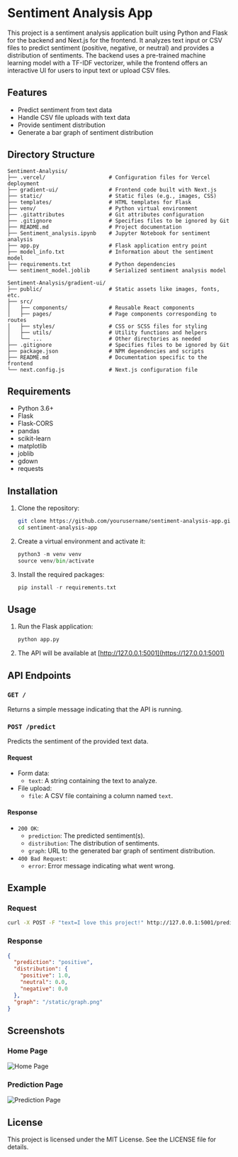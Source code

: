
# Sentiment Analysis App

This project is a sentiment analysis application built using Python and Flask for the backend and Next.js for the frontend. It analyzes text input or CSV files to predict sentiment (positive, negative, or neutral) and provides a distribution of sentiments. The backend uses a pre-trained machine learning model with a TF-IDF vectorizer, while the frontend offers an interactive UI for users to input text or upload CSV files.

## Features

- Predict sentiment from text data
- Handle CSV file uploads with text data
- Provide sentiment distribution
- Generate a bar graph of sentiment distribution

## Directory Structure
```
Sentiment-Analysis/
├── .vercel/                    # Configuration files for Vercel deployment
├── gradient-ui/                # Frontend code built with Next.js
├── static/                     # Static files (e.g., images, CSS)
├── templates/                  # HTML templates for Flask
├── venv/                       # Python virtual environment
├── .gitattributes              # Git attributes configuration
├── .gitignore                  # Specifies files to be ignored by Git
├── README.md                   # Project documentation
├── Sentiment_analysis.ipynb    # Jupyter Notebook for sentiment analysis
├── app.py                      # Flask application entry point
├── model_info.txt              # Information about the sentiment model
├── requirements.txt            # Python dependencies
└── sentiment_model.joblib      # Serialized sentiment analysis model
```

```
Sentiment-Analysis/gradient-ui/
├── public/                     # Static assets like images, fonts, etc.
├── src/
│   ├── components/             # Reusable React components
│   ├── pages/                  # Page components corresponding to routes
│   ├── styles/                 # CSS or SCSS files for styling
│   ├── utils/                  # Utility functions and helpers
│   └── ...                     # Other directories as needed
├── .gitignore                  # Specifies files to be ignored by Git
├── package.json                # NPM dependencies and scripts
├── README.md                   # Documentation specific to the frontend
└── next.config.js              # Next.js configuration file
```

## Requirements

- Python 3.6+
- Flask
- Flask-CORS
- pandas
- scikit-learn
- matplotlib
- joblib
- gdown
- requests

## Installation

1. Clone the repository:

   ```sh
   git clone https://github.com/yourusername/sentiment-analysis-app.git
   cd sentiment-analysis-app

2. Create a virtual environment and activate it:

   ```python
   python3 -m venv venv
   source venv/bin/activate
   ```

3. Install the required packages:
   ```python
   pip install -r requirements.txt
   ```

## Usage

1. Run the Flask application:
   ```python
   python app.py
   ```

2. The API will be available at [http://127.0.0.1:5001](https://127.0.0.1:5001)

## API Endpoints

### `GET /`

Returns a simple message indicating that the API is running.

### `POST /predict`

Predicts the sentiment of the provided text data.

#### Request

- Form data:
  - `text`: A string containing the text to analyze.
- File upload:
  - `file`: A CSV file containing a column named `text`.

#### Response

- `200 OK`:
  - `prediction`: The predicted sentiment(s).
  - `distribution`: The distribution of sentiments.
  - `graph`: URL to the generated bar graph of sentiment distribution.
- `400 Bad Request`:
  - `error`: Error message indicating what went wrong.

## Example

### Request

```sh
curl -X POST -F "text=I love this project!" http://127.0.0.1:5001/predict
```

### Response

```json
{
  "prediction": "positive",
  "distribution": {
    "positive": 1.0,
    "neutral": 0.0,
    "negative": 0.0
  },
  "graph": "/static/graph.png"
}
```

## Screenshots

### Home Page
![Home Page](path/to/home_page_screenshot.png)

### Prediction Page
![Prediction Page](path/to/prediction_page_screenshot.png)

## License

This project is licensed under the MIT License. See the LICENSE file for details.


